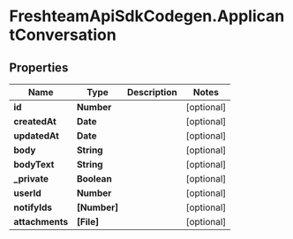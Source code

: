 # FreshteamApiSdkCodegen.ApplicantConversation

## Properties

| Name            | Type         | Description | Notes      |
| --------------- | ------------ | ----------- | ---------- |
| **id**          | **Number**   |             | [optional] |
| **createdAt**   | **Date**     |             | [optional] |
| **updatedAt**   | **Date**     |             | [optional] |
| **body**        | **String**   |             | [optional] |
| **bodyText**    | **String**   |             | [optional] |
| **\_private**   | **Boolean**  |             | [optional] |
| **userId**      | **Number**   |             | [optional] |
| **notifyIds**   | **[Number]** |             | [optional] |
| **attachments** | **[File]**   |             | [optional] |
